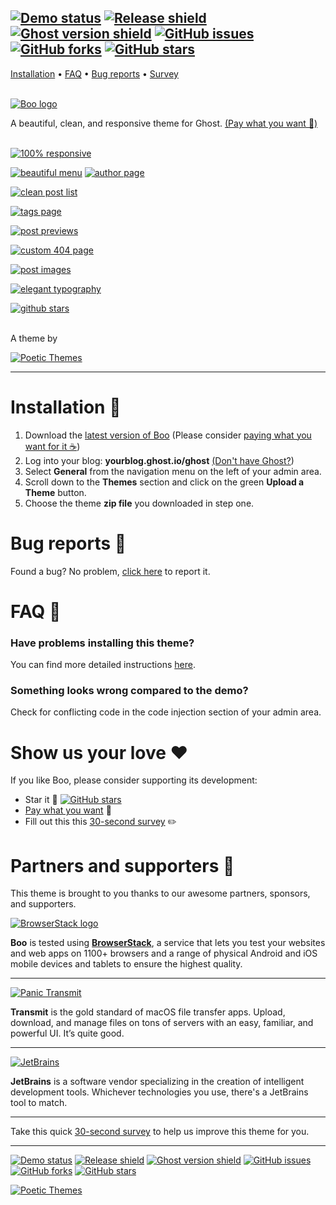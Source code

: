 [![Demo status](https://img.shields.io/badge/live%20demo-online-brightgreen.svg)](https://boo-demo.poeticthemes.com)
[![Release shield](https://img.shields.io/github/release/PoeticThemes/boo.svg)](https://github.com/PoeticThemes/boo/releases)
[![Ghost version shield](https://img.shields.io/badge/ghost%20version->=%202.2.0-00BCD4.svg)](https://github.com/PoeticThemes/boo/releases)
[![GitHub issues](https://img.shields.io/github/issues/PoeticThemes/boo.svg)](https://github.com/PoeticThemes/boo/issues)
[![GitHub forks](https://img.shields.io/github/forks/PoeticThemes/boo.svg)](https://github.com/PoeticThemes/boo/network)
[![GitHub stars](https://img.shields.io/github/stars/PoeticThemes/boo.svg?style=social&label=Star)](https://github.com/PoeticThemes/boo/stargazers)
---

[Installation](https://github.com/PoeticThemes/boo#installation-) • [FAQ](https://github.com/PoeticThemes/boo#faq-) • [Bug reports](https://github.com/PoeticThemes/boo#bug-reports-) • [Survey](https://form.jotform.co/70745196071862)
<br><br>

[![Boo logo](https://d12swbtw719y4s.cloudfront.net/images/3U9tKy1f/mWST66S8IsFENkC13lXk/d05AUxswkS.jpeg?w=888)](https://sellfy.com/p/Acjr)

A beautiful, clean, and responsive theme for Ghost. [(Pay what you want 💸)](https://sellfy.com/p/Acjr)
<br><br>

[![100% responsive](https://d12swbtw719y4s.cloudfront.net/images/3U9tKy1f/zIfo5LI1GvWzkJA8Nl3T/x3rFYKJ2qH.jpeg?w=888)](https://sellfy.com/p/Acjr)

[![beautiful menu](https://d12swbtw719y4s.cloudfront.net/images/3U9tKy1f/rm7E7b50HO3Adfm6Mxno/Td1v4lrdkb.jpeg?w=888)](https://sellfy.com/p/Acjr)
[![author page](https://d12swbtw719y4s.cloudfront.net/images/3U9tKy1f/Qb2TzpZlU3s1hkUXHpjt/qwuoWriONU.jpeg?w=888)](https://sellfy.com/p/Acjr)

[![clean post list](https://d12swbtw719y4s.cloudfront.net/images/3U9tKy1f/n2dNY7t48QPDH6PxjxV0/U6KTfQ9bfN.jpeg?w=888)](https://sellfy.com/p/Acjr)

[![tags page](https://d12swbtw719y4s.cloudfront.net/images/3U9tKy1f/6frNQtivghAlyL9UtCL9/RMQOV1cRTv.jpeg?w=888)](https://sellfy.com/p/Acjr)

[![post previews](https://d12swbtw719y4s.cloudfront.net/images/3U9tKy1f/gqMWpAhjQJrALMNFy9qI/qARZZ9Wbx2.jpeg?w=888)](https://sellfy.com/p/Acjr)

[![custom 404 page](https://d12swbtw719y4s.cloudfront.net/images/3U9tKy1f/sXakMtZ170A1WEnEqGkV/OSTKPzxrZY.jpeg?w=888)](https://sellfy.com/p/Acjr)

[![post images](https://d12swbtw719y4s.cloudfront.net/images/3U9tKy1f/rIxtH1SMUBYX8PPTUPNv/PLgCKAMebj.jpeg?w=888)](https://sellfy.com/p/Acjr)

[![elegant typography](https://d12swbtw719y4s.cloudfront.net/images/3U9tKy1f/mvD1lqiBZh99tsFNNTdb/B5cc4sU2VQ.jpeg?w=888)](https://sellfy.com/p/Acjr)

[![github stars](https://d12swbtw719y4s.cloudfront.net/images/3U9tKy1f/FKRl4yxGOegXQug9NwfS/JNQpSWYXFA.jpeg?w=888)](https://sellfy.com/p/Acjr)
<br><br>

A theme by

[![Poetic Themes](https://i.imgur.com/L5GhmD2.jpg)](https://sellfy.com/p/Acjr)

---

# Installation 🚀
1. Download the [latest version of Boo](https://github.com/PoeticThemes/boo/releases) (Please consider [paying what you want for it ☕️](https://sellfy.com/p/Acjr))
2. Log into your blog: **yourblog.ghost.io/ghost** [(Don't have Ghost?](https://ghost.org))
3. Select **General** from the navigation menu on the left of your admin area.
4. Scroll down to the **Themes** section and click on the green **Upload a Theme** button.
5. Choose the theme **zip file** you downloaded in step one.


# Bug reports 🐞
Found a bug? No problem, [click here](https://github.com/PoeticThemes/boo/issues/new) to report it.


# FAQ 💬
### Have problems installing this theme?
You can find more detailed instructions [here](https://help.ghost.org/hc/en-us/articles/223241628-Uploading-Themes).


### Something looks wrong compared to the demo?
Check for conflicting code in the code injection section of your admin area.


# Show us your love ❤️
If you like Boo, please consider supporting its development:

- Star it 🌟 [![GitHub stars](https://img.shields.io/github/stars/PoeticThemes/boo.svg?style=social&label=Star)](https://github.com/PoeticThemes/boo/stargazers)
- [Pay what you want](https://sellfy.com/p/Acjr) 💸
- Fill out this this <a href="https://form.jotform.co/70745196071862">30-second survey</a> ✏️


# Partners and supporters 👊

This theme is brought to you thanks to our awesome partners, sponsors, and supporters.


[![BrowserStack logo](http://i.imgur.com/bZu7EA8.png)](https://www.browserstack.com/)

**Boo** is tested using [**BrowserStack**](https://www.browserstack.com/), a service that lets you test your websites and web apps on 1100+ browsers and a range of physical Android and iOS mobile devices and tablets to ensure the highest quality.

---

[![Panic Transmit](https://i.imgur.com/cy0bQUH.jpg)](https://panic.com/transmit/)

**Transmit** is the gold standard of macOS file transfer apps. Upload, download, and manage files on tons of servers with an easy, familiar, and powerful UI. It’s quite good.

---

[![JetBrains](https://i.imgur.com/NLUGFsd.png)](https://www.jetbrains.com/)

**JetBrains** is a software vendor specializing in the creation of intelligent development tools. Whichever technologies you use, there's a JetBrains tool to match.

---

Take this quick <a href="https://form.jotform.co/70745196071862">30-second survey</a> to help us improve this theme for you.

---

[![Demo status](https://img.shields.io/badge/live%20demo-online-brightgreen.svg)](https://boo-demo.poeticthemes.com)
[![Release shield](https://img.shields.io/github/release/PoeticThemes/boo.svg)](https://github.com/PoeticThemes/boo/releases)
[![Ghost version shield](https://img.shields.io/badge/ghost%20version->=%202.2.0-00BCD4.svg)](https://github.com/PoeticThemes/boo/releases)
[![GitHub issues](https://img.shields.io/github/issues/PoeticThemes/boo.svg)](https://github.com/PoeticThemes/boo/issues)
[![GitHub forks](https://img.shields.io/github/forks/PoeticThemes/boo.svg)](https://github.com/PoeticThemes/boo/network)
[![GitHub stars](https://img.shields.io/github/stars/PoeticThemes/boo.svg?style=social&label=Star)](https://github.com/PoeticThemes/boo/stargazers)

[![Poetic Themes](https://i.imgur.com/VImilVs.jpg)](https://sellfy.com/p/Acjr)
